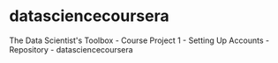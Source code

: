 # datasciencecoursera
The Data Scientist's Toolbox - Course Project 1 - Setting Up Accounts - Repository - datasciencecoursera

